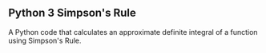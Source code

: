 ## Python 3 Simpson's Rule

A Python code that calculates an approximate definite integral of a function using Simpson's Rule.